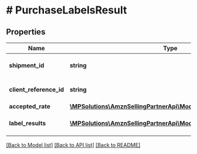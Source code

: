 # # PurchaseLabelsResult

## Properties

Name | Type | Description | Notes
------------ | ------------- | ------------- | -------------
**shipment_id** | **string** | The unique shipment identifier. |
**client_reference_id** | **string** | Client reference id. | [optional]
**accepted_rate** | [**\MPSolutions\AmznSellingPartnerApi\Models\Shipping\AcceptedRate**](AcceptedRate.md) |  |
**label_results** | [**\MPSolutions\AmznSellingPartnerApi\Models\Shipping\LabelResult[]**](LabelResult.md) | A list of label results |

[[Back to Model list]](../../README.md#models) [[Back to API list]](../../README.md#endpoints) [[Back to README]](../../README.md)
